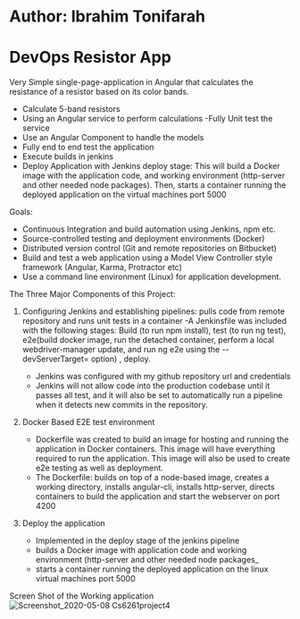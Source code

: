# Author: Ibrahim Tonifarah
# DevOps Resistor App

Very Simple single-page-application in Angular that calculates the resistance of a resistor based on its color bands.
- Calculate 5-band resistors
- Using an Angular service to perform calculations
-Fully Unit test the service
- Use an Angular Component to handle the models
- Fully end to end test the application
- Execute builds in jenkins
- Deploy Application with Jenkins deploy stage: This will build a Docker image with the application code, and working environment (http-server and other needed node packages). Then, starts a container running the deployed application on the virtual machines port 5000

Goals:
- Continuous Integration and build automation using Jenkins, npm etc.
- Source-controlled testing and deployment environments (Docker)
- Distributed version control (Git and remote repositories on Bitbucket)
- Build and test a web application using a Model View Controller style framework (Angular, Karma, Protractor etc)
- Use a command line environment (Linux) for application development.

The Three Major Components of this Project:
1. Configuring Jenkins and establishing pipelines: pulls code from remote repository and runs unit tests in a container
    -A Jenkinsfile was included with the following stages: Build (to run npm install), test (to run ng test), e2e(build docker image, run the detached container, perform a local webdriver-manager update, and run ng e2e using the --devServerTarget= option) , deploy.
    - Jenkins was configured with my github repository url and credentials
    - Jenkins will not allow code into the production codebase until it passes all test, and it will also be set to automatically run a pipeline when it detects new commits in the repository.

2. Docker Based E2E test environment
    - Dockerfile was created to build an image for hosting and running the application in Docker containers. This image will have everything required to run the application. This image will also be used to create e2e testing as well as deployment.
    - The Dockerfile: builds on top of a node-based image, creates a working directory, installs angular-cli, installs http-server, directs containers to build the application and start the webserver on port 4200

3. Deploy the application
    - Implemented in the deploy stage of the jenkins pipeline
    - builds a Docker image with application code and working environment (http-server and other needed node packages_
    - starts a container running the deployed application on the linux virtual machines port 5000

Screen Shot of the Working application
![Screenshot_2020-05-08 Cs6261project4](https://user-images.githubusercontent.com/52586211/81377388-5e21e400-90d3-11ea-8952-c1bde5ae5456.png)
